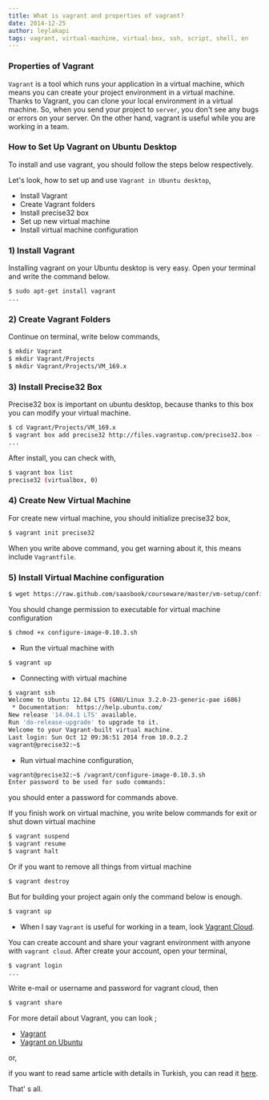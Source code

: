 ```yaml
---
title: What is vagrant and properties of vagrant?
date: 2014-12-25
author: leylakapi
tags: vagrant, virtual-machine, virtual-box, ssh, script, shell, en
---
```


### Properties of Vagrant

`Vagrant` is a tool which runs your application in a virtual machine, which means
you can create your project environment in a virtual machine. Thanks to Vagrant, you can clone your local environment in a virtual machine.
So, when you send your project to `server`, you don't see any bugs or errors on your server.
On the other hand, vagrant is useful while you are working in a team.

### How to Set Up Vagrant on Ubuntu Desktop

To install and use vagrant, you should follow the steps below respectively.

Let's look, how to set up and use `Vagrant in Ubuntu desktop`,

- Install Vagrant
- Create Vagrant folders
- Install precise32 box
- Set up new virtual machine
- Install virtual machine configuration

### 1) Install Vagrant

Installing vagrant on your Ubuntu desktop is very easy. Open your terminal and write the command below.

```bash
$ sudo apt-get install vagrant
...
```

### 2) Create Vagrant Folders

Continue on terminal, write below commands,

```bash
$ mkdir Vagrant
$ mkdir Vagrant/Projects
$ mkdir Vagrant/Projects/VM_169.x
```

### 3) Install Precise32 Box

Precise32 box is important on ubuntu desktop, because thanks to this box you can modify your virtual machine.
 
```bash
$ cd Vagrant/Projects/VM_169.x
$ vagrant box add precise32 http://files.vagrantup.com/precise32.box --provider virtualbox
...
```

After install, you can check with,

```bash
$ vagrant box list
precise32 (virtualbox, 0)
```

### 4) Create New Virtual Machine

For create new virtual machine, you should initialize precise32 box,

```bash
$ vagrant init precise32
```
When you write above command, you get warning about it, this means include `Vagrantfile`.

### 5) Install Virtual Machine configuration

```bash
$ wget https://raw.github.com/saasbook/courseware/master/vm-setup/configure-image-0.10.3.sh
```
You should change permission to executable for virtual machine configuration

```bash
$ chmod +x configure-image-0.10.3.sh
```
- Run the virtual machine with 

```bash
$ vagrant up
```

- Connecting with virtual machine
 
```bash
$ vagrant ssh
Welcome to Ubuntu 12.04 LTS (GNU/Linux 3.2.0-23-generic-pae i686)
 * Documentation:  https://help.ubuntu.com/
New release '14.04.1 LTS' available.
Run 'do-release-upgrade' to upgrade to it.
Welcome to your Vagrant-built virtual machine.
Last login: Sun Oct 12 09:36:51 2014 from 10.0.2.2
vagrant@precise32:~$ 
``` 

- Run virtual machine configuration, 
 
```bash
vagrant@precise32:~$ /vagrant/configure-image-0.10.3.sh
Enter password to be used for sudo commands:
``` 
you should enter a password for commands above.
 
If you finish work on virtual machine, you write below commands for exit or shut down virtual machine
 
```bash
$ vagrant suspend
$ vagrant resume
$ vagrant halt
``` 
Or if you want to remove all things from virtual machine

```bash
$ vagrant destroy
```
But for building your project again only the command below is enough.

```bash
$ vagrant up
```

- When I say `Vagrant` is useful for working in a team, look [Vagrant Cloud](https://vagrantcloud.com/).

You can create account and share your vagrant environment with anyone with `vagrant cloud`.
After create your account, open your terminal,

```bash
$ vagrant login
...
```
Write e-mail or username and password for vagrant cloud, then

```bash
$ vagrant share
```
For more detail about Vagrant, you can look ;

- [Vagrant](http://docs.vagrantup.com/v2/getting-started/index.html) 
- [Vagrant on Ubuntu](https://github.com/saasbook/courseware/wiki/Setting-Up-Vagrant-Environment-on-Ubuntu-Platform)

or,

if you want to read same article with details in Turkish, you can read it [here](http://lab2023.com/vagranta-giris.html).
 
That' s all.

